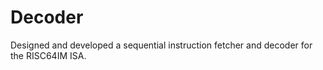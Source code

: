 # Decoder
Designed and developed a sequential instruction fetcher and decoder for the RISC64IM ISA.
